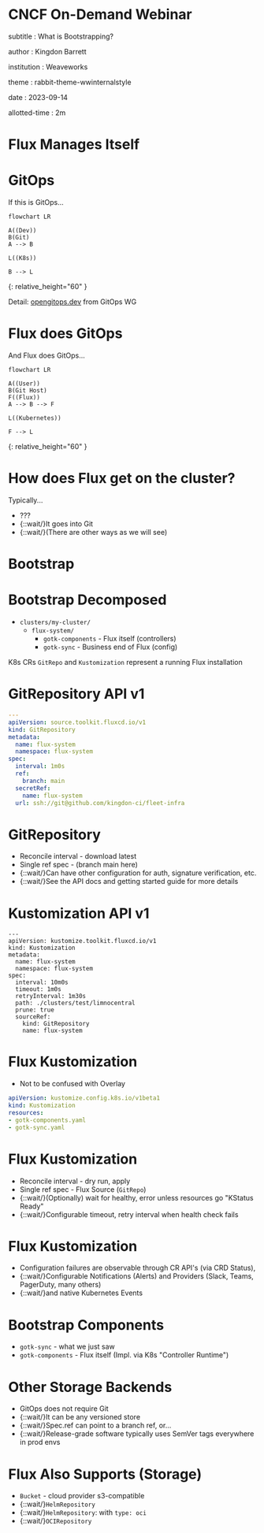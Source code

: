 # CNCF On-Demand Webinar

subtitle
:   What is Bootstrapping?

author
:   Kingdon Barrett

institution
:   Weaveworks

theme
:   rabbit-theme-wwinternalstyle

date
:   2023-09-14

allotted-time
:   2m

# Flux Manages Itself

# GitOps

If this is GitOps...

```mermaid
flowchart LR

A((Dev))
B(Git)
A --> B

L((K8s))

B --> L
```
{:
  relative_height="60"
}

Detail: [opengitops.dev](https://opengitops.dev) from GitOps WG

# Flux does GitOps

And Flux does GitOps...

```mermaid
flowchart LR

A((User))
B(Git Host)
F((Flux))
A --> B --> F

L((Kubernetes))

F --> L
```
{:
  relative_height="60"
}

# How does Flux get on the cluster?

Typically...

* ???
* {::wait/}It goes into Git
* {::wait/}(There are other ways as we will see)

# Bootstrap

# Bootstrap Decomposed

* `clusters/my-cluster/`
  * `flux-system/`
    * `gotk-components` - Flux itself (controllers)
    * `gotk-sync` - Business end of Flux (config)

K8s CRs `GitRepo` and `Kustomization`
represent a running Flux installation

# GitRepository API v1

```yaml
---
apiVersion: source.toolkit.fluxcd.io/v1
kind: GitRepository
metadata:
  name: flux-system
  namespace: flux-system
spec:
  interval: 1m0s
  ref:
    branch: main
  secretRef:
    name: flux-system
  url: ssh://git@github.com/kingdon-ci/fleet-infra
```

# GitRepository

* Reconcile interval - download latest
* Single ref spec - (branch main here)
* {::wait/}Can have other configuration for auth, signature verification, etc.
* {::wait/}See the API docs and getting started guide for more details

# Kustomization API v1

```
---
apiVersion: kustomize.toolkit.fluxcd.io/v1
kind: Kustomization
metadata:
  name: flux-system
  namespace: flux-system
spec:
  interval: 10m0s
  timeout: 1m0s
  retryInterval: 1m30s
  path: ./clusters/test/limnocentral
  prune: true
  sourceRef:
    kind: GitRepository
    name: flux-system
```

# Flux Kustomization

* Not to be confused with Overlay

```yaml
apiVersion: kustomize.config.k8s.io/v1beta1
kind: Kustomization
resources:
- gotk-components.yaml
- gotk-sync.yaml
```

# Flux Kustomization

* Reconcile interval - dry run, apply
* Single ref spec - Flux Source (`GitRepo`)
* {::wait/}(Optionally) wait for healthy, error unless resources go "KStatus Ready"
* {::wait/}Configurable timeout, retry interval when health check fails

# Flux Kustomization

* Configuration failures are observable through CR API's (via CRD Status),
* {::wait/}Configurable Notifications (Alerts) and Providers (Slack, Teams, PagerDuty, many others)
* {::wait/}and native Kubernetes Events

# Bootstrap Components

* `gotk-sync` - what we just saw
* `gotk-components` - Flux itself
(Impl. via K8s "Controller Runtime")

# Other Storage Backends

* GitOps does not require Git
* {::wait/}It can be any versioned store
* {::wait/}Spec.ref can point to a branch ref, or...
* {::wait/}Release-grade software typically uses SemVer tags everywhere in prod envs

# Flux Also Supports (Storage)

* `Bucket` - cloud provider s3-compatible
* {::wait/}`HelmRepository`
* {::wait/}`HelmRepository`: with `type: oci`
* {::wait/}`OCIRepository`
